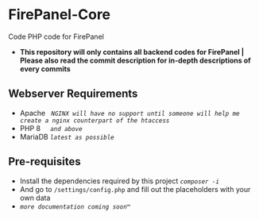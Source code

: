 # FirePanel-Core

Code PHP code for FirePanel

+ **This repository will only contains all backend codes for FirePanel | Please also read the commit description for in-depth descriptions of every commits**

## Webserver Requirements

+ Apache    *`NGINX will have no support until someone will help me create a nginx counterpart of the htaccess`*
+ PHP 8     *`and above`*
+ MariaDB *`latest as possible`*

## Pre-requisites

+ Install the dependencies required by this project *`composer -i`*
+ And go to `/settings/config.php` and fill out the placeholders with your own data
+ *`more documentation coming soon™️`*
